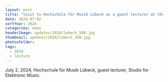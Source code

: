 ```yaml
---
layout: post
title: "Visit to Hochschule für Musik Lübeck as a guest lecturer at their Studio for Elektronic Music."
date: 2024-07-02
sortYear: 2024
categories: news
headerImage: updates/2024/lubeck_500.jpg
thumbnail: updates/2024/lubeck_330.jpg
photosFolder:
tags:
  - 2024
  - lecture
---
```

July 2, 2024, Hochschule für Musik Lübeck, guest lecturer, Studio for Elektronic Music.
